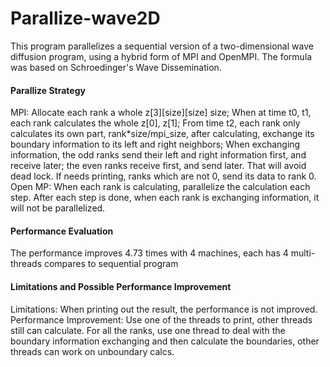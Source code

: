 # Parallize-wave2D

This program parallelizes a sequential version of a two-dimensional wave diffusion program, using a hybrid form of MPI and OpenMPI. The formula was based on Schroedinger's Wave Dissemination.


#### Parallize Strategy
MPI:
Allocate each rank a whole z[3][size][size] size;
When at time t0, t1, each rank calculates the whole z[0], z[1];
From time t2, each rank only calculates its own part, rank*size/mpi_size, after calculating, exchange its boundary information to its left and right neighbors;
When exchanging information, the odd ranks send their left and right information first, and receive later; the even ranks receive first, and send later. That will avoid dead lock.
If needs printing, ranks which are not 0, send its data to rank 0.
Open MP:
When each rank is calculating, parallelize the calculation each step. After each step is done, when each rank is exchanging information, it will not be parallelized.


#### Performance Evaluation
The performance improves 4.73 times with 4 machines, each has 4 multi-threads compares to sequential program


#### Limitations and Possible Performance Improvement
Limitations:  When printing out the result, the performance is not improved.
Performance Improvement: 
Use one of the threads to print, other threads still can calculate.
For all the ranks, use one thread to deal with the boundary information exchanging and then calculate the boundaries, other threads can work on unboundary calcs.





